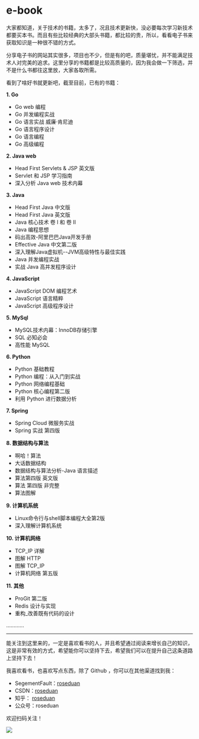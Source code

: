 # e-book
大家都知道，关于技术的书籍，太多了，况且技术更新快，没必要每次学习新技术都要买本书。而且有些比较经典的大部头书籍，都比较的贵，所以，看看电子书来获取知识是一种很不错的方式。

分享电子书的网站其实很多，项目也不少，但是有的吧，质量堪忧，并不能满足技术人对完美的追求。这里分享的书籍都是比较高质量的，因为我会做一下筛选，并不是什么书都往这里放，大家各取所需。

看到了啥好书就更新吧，截至目前，已有的书籍：

**1. Go**

* Go web 编程
* Go 并发编程实战
* Go 语言实战 威廉·肯尼迪
* Go 语言程序设计
* Go 语言编程
* Go 高级编程

**2. Java web**

* Head First Servlets & JSP 英文版
* Servlet 和 JSP 学习指南
* 深入分析 Java web 技术内幕

**3. Java**

* Head First Java 中文版
* Head First Java 英文版
* Java 核心技术 卷 I 和 卷 II
* Java 编程思想
* 码出高效-阿里巴巴Java开发手册
* Effective Java 中文第二版
* 深入理解Java虚拟机--JVM高级特性与最佳实践
* Java 并发编程实战
* 实战 Java 高并发程序设计

**4. JavaScript**

* JavaScript DOM 编程艺术
* JavaScript 语言精粹
* JavaScript 高级程序设计

**5. MySql**

* MySQL技术内幕：InnoDB存储引擎
* SQL 必知必会
* 高性能 MySQL

**6. Python**

* Python 基础教程
* Python 编程：从入门到实战
* Python 网络编程基础
* Python 核心编程第二版
* 利用 Python 进行数据分析

**7. Spring**

* Spring Cloud 微服务实战
* Spring 实战 第四版

**8. 数据结构与算法**

* 啊哈！算法
* 大话数据结构
* 数据结构与算法分析-Java 语言描述
* 算法第四版 英文版
* 算法 第四版 非完整
* 算法图解

**9. 计算机系统**

* Linux命令行与shell脚本编程大全第2版
* 深入理解计算机系统

**10. 计算机网络**

* TCP_IP 详解
* 图解 HTTP
* 图解 TCP_IP
* 计算机网络 第五版

**11. 其他**

* ProGit 第二版
* Redis 设计与实现
* 重构_改善既有代码的设计

…………

***

能关注到这里来的，一定是喜欢看书的人，并且希望通过阅读来增长自己的知识，这是非常有效的方式，希望能你可以坚持下去，希望我们可以在提升自己这条道路上坚持下去！

我喜欢看书，也喜欢写点东西，除了 Github ，你可以在其他渠道找到我：

* SegementFault：[roseduan](https://segmentfault.com/u/roseduan) 
* CSDN：[roseduan](https://blog.csdn.net/rose_duanm) 
* 知乎： [roseduan](https://www.zhihu.com/people/roseduan/activities)
* 公众号：roseduan

欢迎扫码关注！

![](https://roseduan.github.io/images/%E5%85%AC%E4%BC%97%E5%8F%B7.jpg)